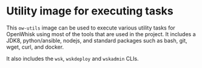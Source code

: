 <!--
#
# Licensed to the Apache Software Foundation (ASF) under one or more
# contributor license agreements.  See the NOTICE file distributed with
# this work for additional information regarding copyright ownership.
# The ASF licenses this file to You under the Apache License, Version 2.0
# (the "License"); you may not use this file except in compliance with
# the License.  You may obtain a copy of the License at
#
#     http://www.apache.org/licenses/LICENSE-2.0
#
# Unless required by applicable law or agreed to in writing, software
# distributed under the License is distributed on an "AS IS" BASIS,
# WITHOUT WARRANTIES OR CONDITIONS OF ANY KIND, either express or implied.
# See the License for the specific language governing permissions and
# limitations under the License.
#
-->

Utility image for executing tasks
================

This `ow-utils` image can be used to execute various utility tasks
for OpenWhisk using most of the tools that are used in the project.
It includes a JDK8, python/ansible, nodejs, and standard packages
such as bash, git, wget, curl, and docker.

It also includes the `wsk`, `wskdeploy` and `wskadmin` CLIs.
